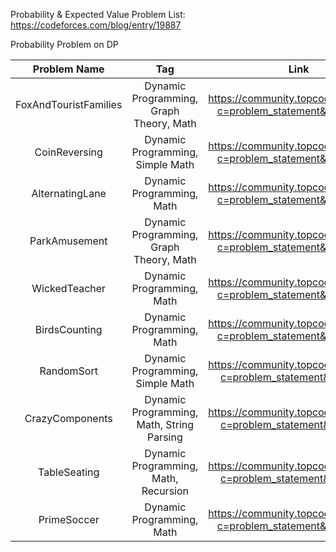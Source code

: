 Probability & Expected Value Problem List:  https://codeforces.com/blog/entry/19887  

Probability Problem on DP  

| Problem Name | Tag| Link | 
| :---: | :---: |:---: |
| FoxAndTouristFamilies | Dynamic Programming, Graph Theory, Math| https://community.topcoder.com/stat?c=problem_statement&pm=11811 |
| CoinReversing | Dynamic Programming, Simple Math | https://community.topcoder.com/stat?c=problem_statement&pm=11473 |
| AlternatingLane | Dynamic Programming, Math | https://community.topcoder.com/stat?c=problem_statement&pm=11309 |
| ParkAmusement | Dynamic Programming, Graph Theory, Math | https://community.topcoder.com/stat?c=problem_statement&pm=10723 |
| WickedTeacher | Dynamic Programming, Math	| https://community.topcoder.com/stat?c=problem_statement&pm=10289 |
| BirdsCounting | Dynamic Programming, Math | https://community.topcoder.com/stat?c=problem_statement&pm=10243 |
| RandomSort | Dynamic Programming, Simple Math | https://community.topcoder.com/stat?c=problem_statement&pm=8590 |
| CrazyComponents | Dynamic Programming, Math, String Parsing | https://community.topcoder.com/stat?c=problem_statement&pm=7884 |
| TableSeating | Dynamic Programming, Math, Recursion | https://community.topcoder.com/stat?c=problem_statement&pm=4616 |
| PrimeSoccer | Dynamic Programming, Math | https://community.topcoder.com/stat?c=problem_statement&pm=10033 |


